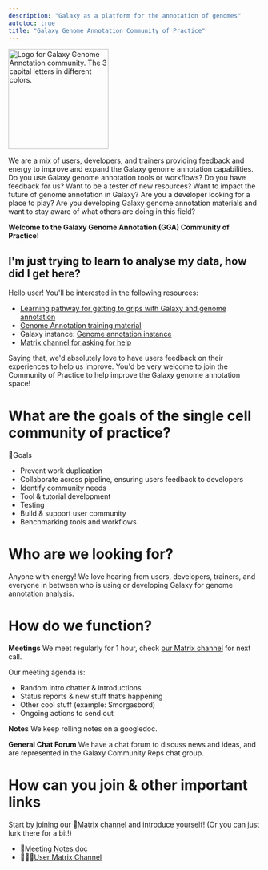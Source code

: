 ```yaml
---
description: "Galaxy as a platform for the annotation of genomes"
autotoc: true
title: "Galaxy Genome Annotation Community of Practice"
---
```


<img class="img-fluid float-right" src="/images/logos/gga-logo.png" style="width:200px;" alt="Logo for Galaxy Genome Annotation community. The 3 capital letters in different colors."/>

We are a mix of users, developers, and trainers providing feedback and energy to improve and expand the Galaxy genome annotation capabilities. Do you use Galaxy genome annotation tools or workflows? Do you have feedback for us? Want to be a tester of new resources? Want to impact the future of genome annotation in Galaxy? Are you a developer looking for a place to play? Are you developing Galaxy genome annotation materials and want to stay aware of what others are doing in this field?

**Welcome to the Galaxy Genome Annotation (GGA) Community of Practice!**

## I'm just trying to learn to analyse my data, how did I get here?
Hello user! You'll be interested in the following resources:

 - [Learning pathway for getting to grips with Galaxy and genome annotation](https://training.galaxyproject.org/training-material/learning-pathways/genome-annotation-eukaryote.html)
 - [Genome Annotation training material](https://training.galaxyproject.org/training-material/topics/genome-annotation/)
 - Galaxy instance: [Genome annotation instance](https://annotation.usegalaxy.eu)
 - [Matrix channel for asking for help](https://matrix.to/#/#galaxy-genome-annotation_Lobby:gitter.im)

Saying that, we'd absolutely love to have users feedback on their experiences to help us improve. You'd be very welcome to join the Community of Practice to help improve the Galaxy genome annotation space!

# What are the goals of the single cell community of practice?

🎯Goals
- Prevent work duplication
- Collaborate across pipeline, ensuring users feedback to developers
- Identify community needs
- Tool & tutorial development
- Testing
- Build & support user community
- Benchmarking tools and workflows

# Who are we looking for?

Anyone with energy! We love hearing from users, developers, trainers, and everyone in between who is using or developing Galaxy for genome annotation analysis.

# How do we function?

**Meetings** We meet regularly for 1 hour, check [our Matrix channel](https://matrix.to/#/#galaxy-genome-annotation_Lobby:gitter.im) for next call.

Our meeting agenda is:
 - Random intro chatter & introductions
 - Status reports & new stuff that’s happening
 - Other cool stuff (example: Smorgasbord)
 - Ongoing actions to send out

**Notes** We keep rolling notes on a googledoc.

**General Chat Forum** We have a chat forum to discuss news and ideas, and are represented in the Galaxy Community Reps chat group.

# How can you join & other important links

Start by joining our [💬Matrix channel](https://matrix.to/#/#galaxy-genome-annotation_Lobby:gitter.im) and introduce yourself! (Or you can just lurk there for a bit!)

 - 📝[Meeting Notes doc](https://docs.google.com/document/d/1GA6CQaQUU7sGHXPN194cNnj-fMUe0CcIIjI0FFoKdqE/edit)
 - 🧑🏽‍🏫[User Matrix Channel](https://matrix.to/#/#galaxy-genome-annotation_Lobby:gitter.im)
